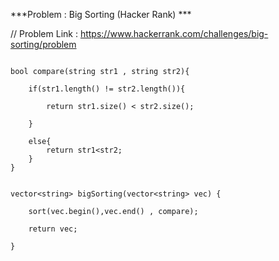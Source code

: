 
***Problem : Big Sorting (Hacker Rank) ***

// Problem Link : https://www.hackerrank.com/challenges/big-sorting/problem

```

bool compare(string str1 , string str2){
    
    if(str1.length() != str2.length()){
        
        return str1.size() < str2.size();
       
    }
    
    else{
        return str1<str2;
    }
}


vector<string> bigSorting(vector<string> vec) {

    sort(vec.begin(),vec.end() , compare);
    
    return vec;
    
}
```



